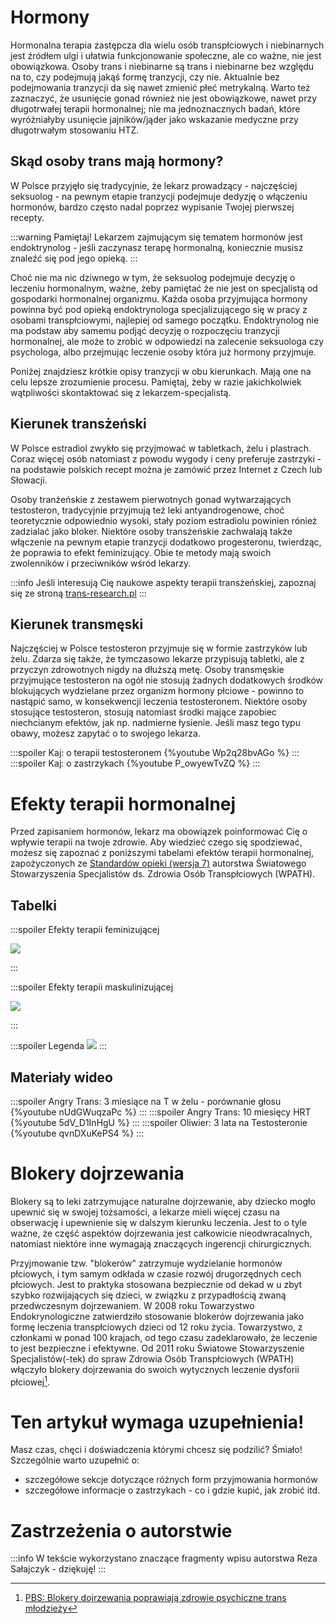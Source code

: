 # Hormony

Hormonalna terapia zastępcza dla wielu osób transpłciowych i niebinarnych jest źródłem ulgi i ułatwia funkcjonowanie społeczne, ale co ważne, nie jest obowiązkowa. Osoby trans i niebinarne są trans i niebinarne bez względu na to, czy podejmują jakąś formę tranzycji, czy nie. Aktualnie bez podejmowania tranzycji da się nawet zmienić płeć metrykalną. Warto też zaznaczyć, że usunięcie gonad również nie jest obowiązkowe, nawet przy długotrwałej terapii hormonalnej; nie ma jednoznacznych badań, które wyróżniałyby usunięcie jajników/jąder jako wskazanie medyczne przy długotrwałym stosowaniu HTZ.

## Skąd osoby trans mają hormony?

W Polsce przyjęło się tradycyjnie, że lekarz prowadzący - najczęściej seksuolog - na pewnym etapie tranzycji podejmuje dedyzję o włączeniu hormonów, bardzo często nadal poprzez wypisanie Twojej pierwszej recepty.

:::warning
Pamiętaj! Lekarzem zajmującym się tematem hormonów jest endoktrynolog - jeśli zaczynasz terapę hormonalną, koniecznie musisz znaleźć się pod jego opieką.
:::

Choć nie ma nic dziwnego w tym, że seksuolog podejmuje decyzję o leczeniu hormonalnym, ważne, żeby pamiętać że nie jest on specjalistą od gospodarki hormonalnej organizmu. Każda osoba przyjmująca hormony powinna być pod opieką endoktrynologa specjalizującego się w pracy z osobami transpłciowymi, najlepiej od samego początku. Endoktrynolog nie ma podstaw aby samemu podjąć decyzję o rozpoczęciu tranzycji hormonalnej, ale może to zrobić w odpowiedzi na zalecenie seksuologa czy psychologa, albo przejmując leczenie osoby która już hormony przyjmuje.

Poniżej znajdziesz krótkie opisy tranzycji w obu kierunkach. Mają one na celu lepsze zrozumienie procesu. Pamiętaj, żeby w razie jakichkolwiek wątpliwości skontaktować się z lekarzem-specjalistą.

## Kierunek transżeński
W Polsce estradiol zwykło się przyjmować w tabletkach, żelu i plastrach. Coraz więcej osób natomiast z powodu wygody i ceny preferuje zastrzyki - na podstawie polskich recept można je zamówić przez Internet z Czech lub Słowacji.

Osoby tranżeńskie z zestawem pierwotnych gonad wytwarzających testosteron, tradycyjnie przyjmują też leki antyandrogenowe, choć teoretycznie odpowiednio wysoki, stały poziom estradiolu powinien rónież zadzialać jako bloker. Niektóre osoby transżeńskie zachwalają także włączenie na pewnym etapie tranzycji dodatkowo progesteronu, twierdząc, że poprawia to efekt feminizujący. Obie te metody mają swoich zwolenników i przeciwników wśród lekarzy.

:::info
Jeśli interesują Cię naukowe aspekty terapii transżeńskiej, zapoznaj się ze stroną [trans-research.pl](https://trans-research.pl/)
:::

## Kierunek transmęski
Najczęściej w Polsce testosteron przyjmuje się w formie zastrzyków lub żelu. Zdarza się także, że tymczasowo lekarze przypisują tabletki, ale z przyczyn zdrowotnych nigdy na dłuższą metę. Osoby transmęskie przyjmujące testosteron na ogół nie stosują żadnych dodatkowych środków blokujących wydzielane przez organizm hormony płciowe - powinno to nastąpić samo, w konsekwencji leczenia testosteronem. Niektóre osoby stosujące testosteron, stosują natomiast środki mające zapobiec niechcianym efektów, jak np. nadmierne łysienie. Jeśli masz  tego typu obawy, możesz zapytać o to swojego lekarza.

:::spoiler Kaj: o terapii testosteronem
{%youtube Wp2q28bvAGo %}
:::
:::spoiler Kaj: o zastrzykach
{%youtube P_owyewTvZQ %}
:::

# Efekty terapii hormonalnej

Przed zapisaniem hormonów, lekarz ma obowiązek poinformować Cię o wpływie terapii na twoje zdrowie. Aby wiedzieć czego się spodziewać, możesz się zapoznać z poniższymi tabelami efektów terapii hormonalnej, zapożyczonych ze [Standardów opieki (wersja 7)](https://www.wpath.org/publications/soc) autorstwa Światowego Stowarzyszenia Specjalistów ds. Zdrowia Osób Transpłciowych (WPATH).

## Tabelki

:::spoiler Efekty terapii feminizującej

![](https://i.imgur.com/IUJ2SXd.png)

:::

:::spoiler Efekty terapii maskulinizującej

![](https://i.imgur.com/mcDpCrf.png)

:::

:::spoiler Legenda
![](https://i.imgur.com/RlpMAl0.png)
:::

## Materiały wideo

:::spoiler Angry Trans: 3 miesiące na T w żelu - porównanie głosu
{%youtube nUdGWuqzaPc %}
:::
:::spoiler Angry Trans: 10 miesięcy HRT
{%youtube 5dV_D1InHgU %}
:::
:::spoiler Oliwier: 3 lata na Testosteronie
{%youtube qvnDXuKePS4 %}
:::

# Blokery dojrzewania

Blokery są to leki zatrzymujące naturalne dojrzewanie, aby dziecko mogło upewnić się w swojej tożsamości, a lekarze mieli więcej czasu na obserwację i upewnienie się w dalszym kierunku leczenia. Jest to o tyle ważne, że część aspektów dojrzewania jest całkowicie nieodwracalnych, natomiast niektóre inne wymagają znaczących ingerencji chirurgicznych.

Przyjmowanie tzw. "blokerów" zatrzymuje wydzielanie hormonów płciowych, i tym samym odkłada w czasie rozwój drugorzędnych cech płciowych. Jest to praktyka stosowana bezpiecznie od dekad w u zbyt szybko rozwijających się dzieci, w związku z przypadłością zwaną przedwczesnym dojrzewaniem. W 2008 roku Towarzystwo Endokrynologiczne zatwierdziło stosowanie blokerów dojrzewania jako formę leczenia transpłciowych dzieci od 12 roku życia. Towarzystwo, z członkami w ponad 100 krajach, od tego czasu zadeklarowało, że leczenie to jest bezpieczne i efektywne. Od 2011 roku Światowe Stowarzyszenie Specjalistów(-tek) do spraw Zdrowia Osób Transpłciowych (WPATH) włączyło blokery dojrzewania do swoich wytycznych leczenie dysforii płciowej[^1].

# Ten artykuł wymaga uzupełnienia!
Masz czas, chęci i doświadczenia którymi chcesz się podzilić? Śmiało! Szczególnie warto uzupełnić o:
* szczegółowe sekcje dotyczące różnych form przyjmowania hormonów
* szczegółowe informacje o zastrzykach - co i gdzie kupić, jak zrobić itd.


# Zastrzeżenia o autorstwie
:::info
W tekście wykorzystano znaczące fragmenty wpisu autorstwa Reza Sałajczyk - dziękuję!
:::

[^1]: [PBS: Blokery dojrzewania poprawiają zdrowie psychiczne trans młodzieży](https://www.pbs.org/newshour/nation/puberty-blockers-may-improve-mental-health-transgender-adolescents)
